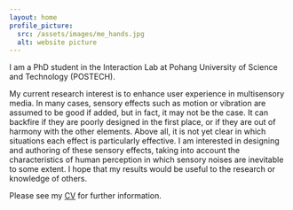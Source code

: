 ```yaml
---
layout: home
profile_picture:
  src: /assets/images/me_hands.jpg
  alt: website picture
---
```


<p>
  I am a PhD student in the Interaction Lab at Pohang University of Science and Technology (POSTECH). 
</p>
<p>  
  My current research interest is to enhance user experience in multisensory media. 
  In many cases, sensory effects such as motion or vibration are assumed to be good if added, but in fact, it may not be the case. 
  It can backfire if they are poorly designed in the first place, or if they are out of harmony with the other elements. 
  Above all, it is not yet clear in which situations each effect is particularly effective. 
  I am interested in designing and authoring of these sensory effects, taking into account the characteristics of human perception in which sensory noises are inevitable to some extent.
  I hope that my results would be useful to the research or knowledge of others. 
</p>
<p> 
  Please see my <a href="/assets/pdfs/cv.pdf">CV</a> for further information.
</p>

<!---
<p>
  E-mail: jiwan.lee@postech.ac.kr </br>
  Phone: +82-54-279-5661 </br>
  Office: Room 115, Science Building 4 (<a href="https://www.postech.ac.kr/eng/about-postech/campus-life/campus_map/">M-05</a>)
</p>
-->


